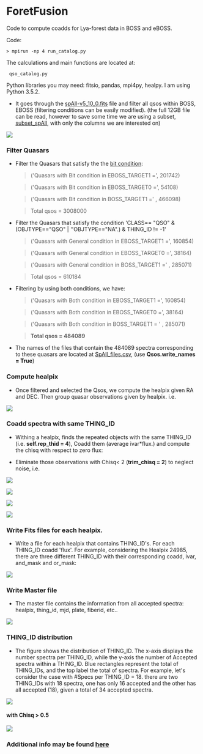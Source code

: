 # ForetFusion
Code to compute coadds for Lya-forest data in BOSS and eBOSS. 

Code:

    > mpirun -np 4 run_catalog.py

The calculations and main functions are located at:

     qso_catalog.py
     
Python libraries you may need: fitsio, pandas, mpi4py, healpy. I am using Python 3.5.2.

* It goes through the [spAll-v5_10_0.fits](https://data.sdss.org/sas/ebosswork/eboss/spectro/redux/v5_10_0/spAll-v5_10_0.fits) file and filter all qsos within BOSS, EBOSS (filtering conditions can be easily modified).
(the full 12GB file can be read, however to save some time we are using a subset, [subset_spAll](www.cosmo.bnl.gov/www/jvazquez/forest/subset_spAll-v5_10_0.csv), with only the columns we are interested on)

![](https://github.com/ja-vazquez/ForetFusion/blob/master/figs/Filters.jpg )

### Filter Quasars

* Filter the Quasars that satisfy the the [bit condition](http://www.sdss.org/dr12/algorithms/bitmasks/#BOSSTILE_STATUS): 

    > ('Quasars with Bit condition in EBOSS_TARGET1 =', 201742)
    
    > ('Quasars with Bit condition in EBOSS_TARGET0 =', 54108)
    
    > ('Quasars with Bit condition in BOSS_TARGET1 =' , 466098)
    
    > Total qsos = 3008000

* Filter the Quasars that satisfy the condition  'CLASS== "QSO" & (OBJTYPE=="QSO" | ''OBJTYPE=="NA".) & THING_ID != -1'
    
    > ('Quasars with General condition in EBOSS_TARGET1 =', 160854)
    
    > ('Quasars with General condition in EBOSS_TARGET0 =', 38164)
    
    > ('Quasars with General condition in BOSS_TARGET1 =' , 285071)
    
    > Total qsos = 610184
    
    
* Filtering by using both conditions, we have:

    > ('Quasars with Both condition in EBOSS_TARGET1 =', 160854)
    
    > ('Quasars with Both condition in EBOSS_TARGET0 =', 38164)
    
    > ('Quasars with Both condition in BOSS_TARGET1 = ' , 285071)
    
    > **Total qsos = 484089**

* The names of the files that contain the 484089 spectra corresponding to these quasars are located at [SpAll_files.csv](www.cosmo.bnl.gov/www/jvazquez/forest/SpAll_files.csv), (use 
    **Qsos.write_names = True**)

### Compute healpix

* Once filtered and selected the Qsos, we compute the healpix given RA and DEC. Then group quasar observations given by healpix.
i.e. 

![](https://github.com/ja-vazquez/ForetFusion/blob/master/figs/THING_ID.jpg )


### Coadd spectra with same THING_ID

* Withing a healpix, finds the repeated objects with the same THING_ID (i.e. **self.rep_thid = 4**), Coadd them (average ivar*flux.) and compute the chisq with respect to zero flux:

* Eliminate those observations with Chisq< 2 (**trim_chisq  = 2**) to neglect noise, i.e.






![](https://github.com/ja-vazquez/ForetFusion/blob/master/figs/THING_ID_1info.jpg)

![](https://github.com/ja-vazquez/ForetFusion/blob/master/figs/THING_ID_1.jpg)

![](https://github.com/ja-vazquez/ForetFusion/blob/master/figs/THING_ID_2.jpg)

![](https://github.com/ja-vazquez/ForetFusion/blob/master/figs/THING_ID_3.jpg)




### Write Fits files for each healpix.

* Write a file for each healpix that contains THING_ID's. For each THING_ID coadd 'flux'. For example, considering the Healpix 24985, there are three different THING_ID with their corresponding coadd, ivar, and_mask and or_mask:
	
![](https://github.com/ja-vazquez/ForetFusion/blob/master/figs/healpix.jpg)



### Write Master file

* The master file contains the information from all accepted spectra:
 healpix, thing_id, mjd, plate, fiberid, etc.. 

![](https://github.com/ja-vazquez/ForetFusion/blob/master/figs/master.jpg)


### THING_ID distribution

* The figure shows the distribution of THING_ID. The x-axis displays the number
 spectra per THING_ID, while the y-axis the number of Accepted spectra within a THING_ID. Blue rectangles represent the total of THING_IDs, and the top label the total of spectra. 
 For example, let's consider the case with #Specs per THING_ID = 18.
 there are two THING_IDs with 18 spectra, one has only 16 accepted and the other has all accepted (18), given a total of 34 accepted spectra.
 

![](https://github.com/ja-vazquez/ForetFusion/blob/master/figs/dist.jpg)

#### with Chisq > 0.5

![](https://github.com/ja-vazquez/ForetFusion/blob/master/figs/dist_chis05.jpg)



### Additional info may be found [here](http://www.cosmo.bnl.gov/www/jvazquez/forest/)
